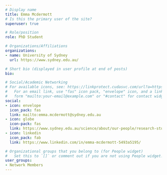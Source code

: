```yaml
---
# Display name
title: Emma Mcdermott
# Is this the primary user of the site?
superuser: true

# Role/position
role: PhD Student

# Organizations/Affiliations
organizations:
- name: University of Sydney
  url: https://www.sydney.edu.au/

# Short bio (displayed in user profile at end of posts)
bio: 

# Social/Academic Networking
# For available icons, see: https://linkprotect.cudasvc.com/url?a=https%3a%2f%2fsourcethemes.com%2facademic%2fdocs%2fpage-builder%2f%23icons&c=E,1,03Q55I8O6D-V-MsaI5i3Th7UvGHpRVj6l4dANOBXiQaBRckWF-Uxi40d1B8mh5T88rS8FWL6R2UVO5-e4mDAmzVU5C2FJcU0kEkb6Qi2tyc,&typo=1
#   For an email link, use "fas" icon pack, "envelope" icon, and a link in the
#   form "mailto:your-email@example.com" or "#contact" for contact widget.
social:
- icon: envelope
  icon_pack: fas
  link: mailto:emma.mcdermott@sydney.edu.au
- icon: globe
  icon-pack: fas
  link: https://www.sydney.edu.au/science/about/our-people/research-students/emma-mcdermott-609.html
- icon: linkedin
  icon_pack: fab
  link: https://www.linkedin.com/in/emma-mcdermott-5493a5195/

# Organizational groups that you belong to (for People widget)
#   Set this to `[]` or comment out if you are not using People widget.
user_groups:
- Network Members
---
```


